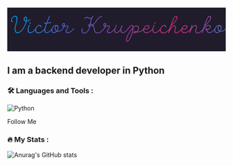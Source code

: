 ![Header](https://github.com/Victor-Krupeichenko/victor-krupeichenko/blob/main/assets/name.gif)

## I am a backend developer in Python

### :hammer_and_wrench: Languages and Tools :

  ![Python](https://img.shields.io/badge/Python-COLOR?style=for-the-badge&logo=python&logoColor=5c96ed)



Follow Me
### :fire: My Stats :
![Anurag's GitHub stats](https://github-readme-stats.vercel.app/api?username=victor-krupeichenko&show_icons=true&theme=radical)

